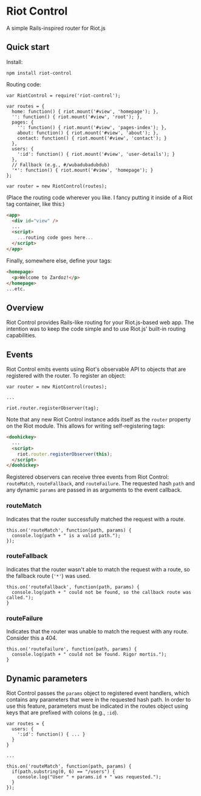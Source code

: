 # Riot Control
A simple Rails-inspired router for Riot.js

## Quick start

Install:

`npm install riot-control`

Routing code:

```node
var RiotControl = require('riot-control');

var routes = {
  home: function() { riot.mount('#view', 'homepage'); },
  '': function() { riot.mount('#view', 'root'); },
  pages: {
    '': function() { riot.mount('#view', 'pages-index'); },
    about: function() { riot.mount('#view', 'about'); },
    contact: function() { riot.mount('#view', 'contact'); }
  },
  users: {
    ':id': function() { riot.mount('#view', 'user-details'); }
  },
  // Fallback (e.g., #/wubadubadubdub)
  '*': function() { riot.mount('#view', 'homepage'); }
};

var router = new RiotControl(routes);
```

(Place the routing code wherever you like. I fancy putting it inside of a Riot tag container, like this:)

```html
<app>
  <div id="view" />
  ...
  <script>
    ...routing code goes here...
  </script>
</app>
```

Finally, somewhere else, define your tags:

```html
<homepage>
  <p>Welcome to Zardoz!</p>
</homepage>
...etc.
```

## Overview

Riot Control provides Rails-like routing for your Riot.js-based web app. The intention was to keep the code simple and to use Riot.js' built-in routing capabilities.

## Events

Riot Control emits events using Riot's observable API to objects that are registered with the router. To register an object:

```node
var router = new RiotControl(routes);

...

riot.router.registerObserver(tag);
```

Note that any new Riot Control instance adds itself as the `router` property on the Riot module. This allows for writing self-registering tags:

```html
<doohickey>
  ...
  <script>
    riot.router.registerObserver(this);
  </script>
</doohickey>
```

Registered observers can receive three events from Riot Control: `routeMatch`, `routeFallback`, and `routeFailure`. The requested hash `path` and any dynamic `params` are passed in as arguments to the event callback.

### routeMatch

Indicates that the router successfully matched the request with a route.

```node
this.on('routeMatch', function(path, params) {
  console.log(path + " is a valid path.");
});
```

### routeFallback

Indicates that the router wasn't able to match the request with a route, so the fallback route (`'*'`) was used.

```node
this.on('routeFallback', function(path, params) {
  console.log(path + " could not be found, so the callback route was called.");
}
```

### routeFailure

Indicates that the router was unable to match the request with any route. Consider this a 404.

```node
this.on('routeFailure', function(path, params) {
  console.log(path + " could not be found. Rigor mortis.");
}
```

## Dynamic parameters

Riot Control passes the `params` object to registered event handlers, which contains any parameters that were in the requested hash path. In order to use this feature, parameters must be indicated in the routes object using keys that are prefixed with colons (e.g., `:id`).

```node
var routes = {
  users: {
    ':id': function() { ... }
  }
}

...

this.on('routeMatch', function(path, params) {
  if(path.substring(0, 6) == "/users") {
    console.log("User " + params.id + " was requested.");
  }
});
```
